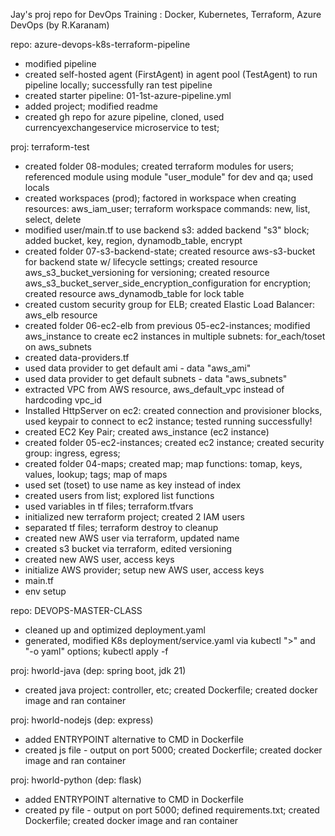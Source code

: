 Jay's proj repo for DevOps Training : Docker, Kubernetes, Terraform, Azure DevOps (by R.Karanam)

repo: azure-devops-k8s-terraform-pipeline
- modified pipeline
- created self-hosted agent (FirstAgent) in agent pool (TestAgent) to run pipeline locally; successfully ran test pipeline
- created starter pipeline: 01-1st-azure-pipeline.yml
- added project; modified readme
- created gh repo for azure pipeline, cloned, used currencyexchangeservice microservice to test; 

proj: terraform-test
- created folder 08-modules; created terraform modules for users; referenced module using module "user_module" for dev and qa; used locals
- created workspaces (prod); factored in workspace when creating resources: aws_iam_user; terraform workspace commands: new, list, select, delete
- modified user/main.tf to use backend s3: added backend "s3" block; added bucket, key, region, dynamodb_table, encrypt
- created folder 07-s3-backend-state; created resource aws-s3-bucket for backend state w/ lifecycle settings; created resource aws_s3_bucket_versioning for versioning; created resource aws_s3_bucket_server_side_encryption_configuration for encryption; created resource aws_dynamodb_table for lock table
- created custom security group for ELB; created Elastic Load Balancer: aws_elb resource
- created folder 06-ec2-elb from previous 05-ec2-instances; modified aws_instance to create ec2 instances in multiple subnets: for_each/toset on aws_subnets
- created data-providers.tf
- used data provider to get default ami - data "aws_ami"
- used data provider to get default subnets - data "aws_subnets"
- extracted VPC from AWS resource, aws_default_vpc instead of hardcoding vpc_id
- Installed HttpServer on ec2: created connection and provisioner blocks, used keypair to connect to ec2 instance; tested running successfully!
- created EC2 Key Pair; created aws_instance (ec2 instance)
- created folder 05-ec2-instances; created ec2 instance; created security group: ingress, egress; 
- created folder 04-maps; created map; map functions: tomap, keys, values, lookup; tags; map of maps
- used set (toset) to use name as key instead of index
- created users from list; explored list functions
- used variables in tf files; terraform.tfvars
- initialized new terraform project; created 2 IAM users
- separated tf files; terraform destroy to cleanup
- created new AWS user via terraform, updated name
- created s3 bucket via terraform, edited versioning
- created new AWS user, access keys
- initialize AWS provider; setup new AWS user, access keys
- main.tf
- env setup

repo: DEVOPS-MASTER-CLASS
- cleaned up and optimized deployment.yaml
- generated, modified K8s deployment/service.yaml via kubectl ">" and "-o yaml" options; kubectl apply -f

proj: hworld-java (dep: spring boot, jdk 21)
- created java project: controller, etc; created Dockerfile; created docker image and ran container

proj: hworld-nodejs (dep: express)
- added ENTRYPOINT alternative to CMD in Dockerfile
- created js file - output on port 5000; created Dockerfile; created docker image and ran container

proj: hworld-python (dep: flask)
- added ENTRYPOINT alternative to CMD in Dockerfile
- created py file - output on port 5000; defined requirements.txt; created Dockerfile; created docker image and ran container
